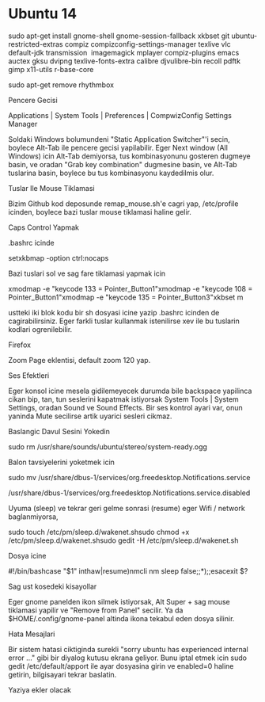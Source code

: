 # Ubuntu 14

sudo apt-get install gnome-shell gnome-session-fallback xkbset git ubuntu-restricted-extras compiz compizconfig-settings-manager texlive vlc default-jdk transmission  imagemagick mplayer compiz-plugins emacs auctex gksu dvipng texlive-fonts-extra calibre djvulibre-bin recoll pdftk gimp x11-utils r-base-core

sudo apt-get remove rhythmbox 

Pencere Gecisi

Applications | System Tools | Preferences | CompwizConfig Settings Manager

Soldaki Windows bolumundeni "Static Application Switcher"'i secin, boylece Alt-Tab ile pencere gecisi yapilabilir. Eger Next window (All Windows) icin Alt-Tab demiyorsa, tus kombinasyonunu gosteren dugmeye basin, ve oradan "Grab key combination" dugmesine basin, ve Alt-Tab tuslarina basin, boylece bu tus kombinasyonu kaydedilmis olur. 

Tuslar Ile Mouse Tiklamasi

Bizim Github kod deposunde remap_mouse.sh'e cagri yap, /etc/profile
icinden, boylece bazi tuslar mouse tiklamasi haline gelir.

Caps Control Yapmak

.bashrc icinde

setxkbmap -option ctrl:nocaps

Bazi tuslari sol ve sag fare tiklamasi yapmak icin

xmodmap -e "keycode 133 = Pointer_Button1"xmodmap -e "keycode 108 = Pointer_Button1"xmodmap -e "keycode 135 = Pointer_Button3"xkbset m

ustteki iki blok kodu bir sh dosyasi icine yazip .bashrc icinden de cagirabilirsiniz. Eger farkli tuslar kullanmak istenilirse xev ile bu tuslarin kodlari ogrenilebilir.

Firefox

Zoom Page eklentisi, default zoom 120 yap.

Ses Efektleri

Eger konsol icine mesela gidilemeyecek durumda bile
 backspace yapilinca cikan bip, tan, tun seslerini kapatmak istiyorsak 
System Tools | System Settings, oradan Sound ve Sound Effects. Bir ses 
kontrol ayari var, onun yaninda Mute secilirse artik uyarici sesleri 
cikmaz.

Baslangic Davul Sesini Yokedin

sudo rm /usr/share/sounds/ubuntu/stereo/system-ready.ogg

Balon tavsiyelerini yoketmek icin

sudo mv /usr/share/dbus-1/services/org.freedesktop.Notifications.service
 
/usr/share/dbus-1/services/org.freedesktop.Notifications.service.disabled  

Uyuma (sleep) ve tekrar geri gelme sonrasi (resume) eger Wifi / network baglanmiyorsa,

sudo touch /etc/pm/sleep.d/wakenet.shsudo chmod +x /etc/pm/sleep.d/wakenet.shsudo gedit -H /etc/pm/sleep.d/wakenet.sh 

Dosya icine

#!/bin/bashcase "$1" inthaw|resume)nmcli nm sleep false;;*);;esacexit $?

Sag ust kosedeki kisayollar

Eger gnome panelden ikon silmek istiyorsak, Alt Super + sag mouse tiklamasi yapilir ve "Remove from Panel" secilir. Ya da $HOME/.config/gnome-panel altinda ikona tekabul eden dosya silinir.

Hata Mesajlari

Bir sistem hatasi ciktiginda surekli "sorry ubuntu has experienced internal error ..." gibi bir diyalog kutusu ekrana geliyor. Bunu iptal etmek icin sudo gedit /etc/default/apport ile ayar dosyasina girin ve enabled=0 haline getirin, bilgisayari tekrar baslatin.

Yaziya ekler olacak





